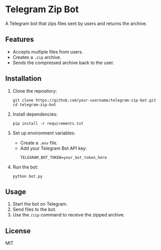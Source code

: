 # Telegram Zip Bot

A Telegram bot that zips files sent by users and returns the archive.

## Features
- Accepts multiple files from users.
- Creates a `.zip` archive.
- Sends the compressed archive back to the user.

## Installation
1. Clone the repository:
   ```
   git clone https://github.com/your-username/telegram-zip-bot.git
   cd telegram-zip-bot
   ```

2. Install dependencies:
   ```
   pip install -r requirements.txt
   ```

3. Set up environment variables:
   - Create a `.env` file.
   - Add your Telegram Bot API key:
     ```
     TELEGRAM_BOT_TOKEN=your_bot_token_here
     ```

4. Run the bot:
   ```
   python bot.py
   ```

## Usage
1. Start the bot on Telegram.
2. Send files to the bot.
3. Use the `/zip` command to receive the zipped archive.

## License
MIT
